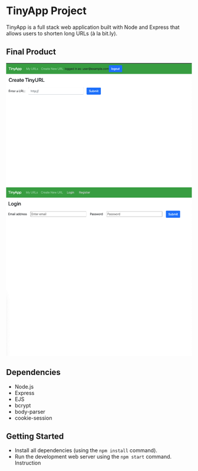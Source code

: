 # TinyApp Project

TinyApp is a full stack web application built with Node and Express that allows users to shorten long URLs (à la bit.ly).

## Final Product

!["screenshot of create url"](https://github.com/Trishnarjun/tinyapp/blob/master/docs/create-url.png)
!["screenshot of login page"](https://github.com/Trishnarjun/tinyapp/blob/master/docs/login-page.png)

## Dependencies

- Node.js
- Express
- EJS
- bcrypt
- body-parser
- cookie-session


## Getting Started

- Install all dependencies (using the `npm install` command).
- Run the development web server using the `npm start` command.
Instruction
